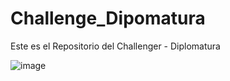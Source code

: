 # Challenge_Dipomatura
Este es el Repositorio del Challenger - Diplomatura



![image](https://github.com/user-attachments/assets/28464924-b1e9-4112-9f61-c7ed10e129e6)

